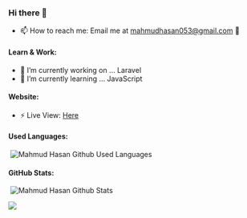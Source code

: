 ### Hi there 👋
- 📫 How to reach me: Email me at mahmudhasan053@gmail.com 🙂
<!--
**next-mahmud/next-mahmud** is a ✨ _special_ ✨ repository because its `README.md` (this file) appears on your GitHub profile.
-->
<!-- Here are some ideas to get you started: -->

#### Learn & Work:

- 🔭 I’m currently working on ... Laravel
- 🌱 I’m currently learning ... JavaScript

#### Website:
- ⚡ Live View: <a href="https://mahmud-site.herokuapp.com/">Here</a>

<!--
- 👯 I’m looking to collaborate on ...
- 🤔 I’m looking for help with ... 
- 💬 Ask me about ...
- 📫 How to reach me: ...
- 😄 Pronouns: ...
- ⚡ Fun fact: ...
-->

#### Used Languages:

<p>&nbsp;<img src="https://github-readme-stats.vercel.app/api/top-langs/?username=mahmudhasan19&layout=compact" alt="Mahmud Hasan Github Used Languages"/></p>

#### GitHub Stats:

<p>&nbsp;<img src="https://github-readme-stats.vercel.app/api?username=mahmudhasan19&show_icons=true" alt="Mahmud Hasan Github Stats" /></p>

![](https://komarev.com/ghpvc/?username=mahmudhasan19)
